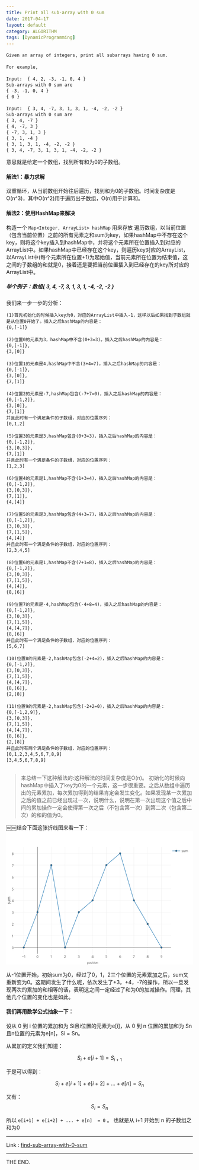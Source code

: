 ```yaml
---
title: Print all sub-array with 0 sum
date: 2017-04-17
layout: default
category: ALGORITHM
tags: [DynamicProgramming]
---
```


```
Given an array of integers, print all subarrays having 0 sum.

For example,

Input:  { 4, 2, -3, -1, 0, 4 }
Sub-arrays with 0 sum are
{ -3, -1, 0, 4 }
{ 0 }

Input:  { 3, 4, -7, 3, 1, 3, 1, -4, -2, -2 }
Sub-arrays with 0 sum are
{ 3, 4, -7 }
{ 4, -7, 3 }
{ -7, 3, 1, 3 }
{ 3, 1, -4 }
{ 3, 1, 3, 1, -4, -2, -2 }
{ 3, 4, -7, 3, 1, 3, 1, -4, -2, -2 }
```

<!--more-->

意思就是给定一个数组，找到所有和为0的子数组。

#### 解法1：暴力求解

双重循环，从当前数组开始往后遍历，找到和为0的子数组。时间复杂度是O(n^3)，其中O(n^2)用于遍历出子数组，O(n)用于计算和。

#### 解法2：使用HashMap来解决

构造一个 `Map<Integer, ArrayList> hashMap` 用来存放
遍历数组，以当前位置（包含当前位置）之前的所有元素之和sum为key，如果hashMap中不存在这个key，则将这个key插入到hashMap中，并将这个元素所在位置插入到对应的ArrayList中。如果hashMap中已经存在这个key，则遍历key对应的ArrayList，以ArrayList中(每个元素所在位置+1)为起始值，当前元素所在位置为结束值，这之间的子数组的和就是0，接着还是要把当前位置插入到已经存在的key所对应的ArrayList中。

##### 举个例子：数组{ 3, 4, -7, 3, 1, 3, 1, -4, -2, -2 }

我们来一步一步的分析：

```
(1)首先初始化的时候插入key为0，对应的ArrayList中插入-1，这样以后如果找到子数组就是从位置0开始了。插入之后hashMap的内容是：
{0,[-1]}

(2)位置0的元素为3，hashMap中不含(0+3=3)。插入之后hashMap的内容是：
{0,[-1]},
{3,[0]}

(3)位置1的元素是4,hashMap中不含(3+4=7)，插入之后hashMap的内容是：
{0,[-1]},
{3,[0]},
{7,[1]}

(4)位置2的元素是-7,hashMap包含(-7+7=0)，插入之后hashMap的内容是：
{0,[-1,2]},
{3,[0]},
{7,[1]}
并且此时有一个满足条件的子数组，对应的位置序列：
[0,1,2]

(5)位置3的元素是3,hashMap包含(0+3=3)，插入之后hashMap的内容是：
{0,[-1,2]},
{3,[0,3]},
{7,[1]}
并且此时有一个满足条件的子数组，对应的位置序列：
[1,2,3]

(6)位置4的元素是1,hashMap不含(1+3=4)，插入之后hashMap的内容是：
{0,[-1,2]},
{3,[0,3]},
{7,[1]},
{4,[4]}

(7)位置5的元素是3,hashMap包含(4+3=7)，插入之后hashMap的内容是：
{0,[-1,2]},
{3,[0,3]},
{7,[1,5]},
{4,[4]}
并且此时有一个满足条件的子数组，对应的位置序列：
[2,3,4,5]

(8)位置6的元素是1,hashMap不含(7+1=8)，插入之后hashMap的内容是：
{0,[-1,2]},
{3,[0,3]},
{7,[1,5]},
{4,[4]},
{8,[6]}

(9)位置7的元素是-4,hashMap包含(-4+8=4)，插入之后hashMap的内容是：
{0,[-1,2]},
{3,[0,3]},
{7,[1,5]},
{4,[4,7]},
{8,[6]}
并且此时有一个满足条件的子数组，对应的位置序列：
[5,6,7]

(10)位置8的元素是-2,hashMap包含(-2+4=2)，插入之后hashMap的内容是：
{0,[-1,2]},
{3,[0,3]},
{7,[1,5]},
{4,[4,7]},
{8,[6]},
{2,[8]}

(11)位置9的元素是-2,hashMap包含(-2+2=0)，插入之后hashMap的内容是：
{0,[-1,2,9]},
{3,[0,3]},
{7,[1,5]},
{4,[4,7]},
{8,[6]},
{2,[8]}
并且此时有两个满足条件的子数组，对应的位置序列：
[0,1,2,3,4,5,6,7,8,9]
[3,4,5,6,7,8,9]


```

> 来总结一下这种解法的:这种解法的时间复杂度是O(n)。
初始化的时候向hashMap中插入了key为0的一个元素，这一步很重要。之后从数组中遍历出的元素累加，每次累加得到的结果肯定会发生变化。如果发现某一次累加之后的值之前已经出现过一次，说明什么，说明在第一次出现这个值之后中间的累加操作一定会使得第一次之后（不包含第一次）到第二次（包含第二次）的和的值为0。

￼￼结合下面这张折线图来看一下：
![rint_subarray](/src/imgs/1704/0419_print_subarray.png)

从-1位置开始，初始sum为0，经过了0，1，2三个位置的元素累加之后，sum又重新变为0。这期间发生了什么呢，依次发生了+3，+4，-7的操作，所以一旦发现两次的累加的和相等的话，表明这之间一定经过了和为0的加减操作。同理，其他几个位置的变化也是如此。

#### 我们再用数学公式抽象一下：

设从 0 到 i 位置的累加和为 Si且i位置的元素为e[i]，从 0 到 n 位置的累加和为 Sn且n位置的元素为e[n]，Si = Sn。

从累加的定义我们知道：

$$S_{i} + e[i+1] = S_{i+1} $$

于是可以得到：

$$S_i + e[i+1] + e[i+2] + ... + e[n] = S_n$$

又有：$$S_i = S_n$$

所以 `e[i+1] + e[i+2] + ... + e[n]  = 0` 。
也就是从 i+1 开始到 n 的子数组之和为0

- - -
Link : [find-sub-array-with-0-sum](http://www.techiedelight.com/find-sub-array-with-0-sum/)
- - -
THE END.
